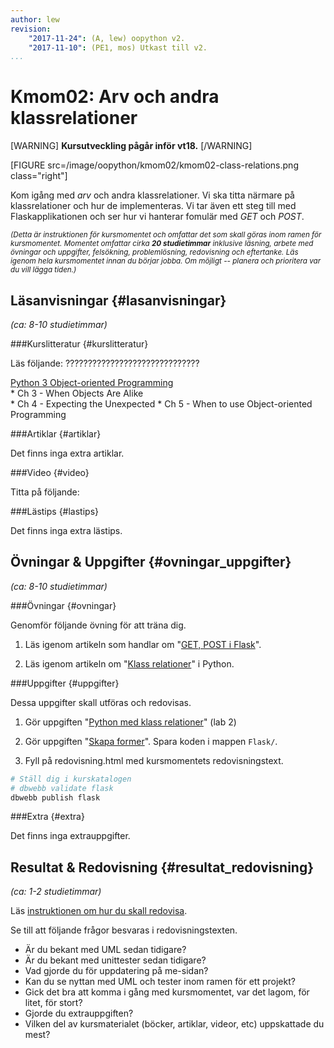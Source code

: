 ```yaml
---
author: lew
revision:
    "2017-11-24": (A, lew) oopython v2.
    "2017-11-10": (PE1, mos) Utkast till v2.
...
```

Kmom02: Arv och andra klassrelationer
====================================

[WARNING]
**Kursutveckling pågår inför vt18.**
[/WARNING]

[FIGURE src=/image/oopython/kmom02/kmom02-class-relations.png class="right"]

Kom igång med _arv_ och andra klassrelationer. Vi ska titta närmare på klassrelationer och hur de implementeras. Vi tar även ett steg till med Flaskapplikationen och ser hur vi hanterar fomulär med _GET_ och _POST_.

<!--more-->




<small><i>(Detta är instruktionen för kursmomentet och omfattar det som skall göras inom ramen för kursmomentet. Momentet omfattar cirka **20 studietimmar** inklusive läsning, arbete med övningar och uppgifter, felsökning, problemlösning, redovisning och eftertanke. Läs igenom hela kursmomentet innan du börjar jobba. Om möjligt -- planera och prioritera var du vill lägga tiden.)</i></small>



Läsanvisningar  {#lasanvisningar}
---------------------------------

*(ca: 8-10 studietimmar)*


###Kurslitteratur  {#kurslitteratur}

Läs följande: ??????????????????????????????

[Python 3 Object-oriented Programming](kunskap/boken-python3-object-oriented-programming)  
    * Ch 3 - When Objects Are Alike  
    * Ch 4 - Expecting the Unexpected
    * Ch 5 - When to use Object-oriented Programming



###Artiklar {#artiklar}

Det finns inga extra artiklar.



###Video  {#video}

Titta på följande:  




###Lästips {#lastips}

Det finns inga extra lästips.  



Övningar & Uppgifter  {#ovningar_uppgifter}
-------------------------------------------

*(ca: 8-10 studietimmar)*



###Övningar {#ovningar}

Genomför följande övning för att träna dig.

1. Läs igenom artikeln som handlar om "[GET, POST i Flask](kunskap/flask-get-post)".

1. Läs igenom artikeln om "[Klass relationer](kunskap/klass-relationer)" i Python.




###Uppgifter {#uppgifter}

Dessa uppgifter skall utföras och redovisas.

1. Gör uppgiften "[Python med klass relationer](uppgift/python-med-klass-relationer)" (lab 2)

1. Gör uppgiften "[Skapa former](uppgift/skapa-former)". Spara koden i mappen `Flask/`.

1. Fyll på redovisning.html med kursmomentets redovisningstext.

```bash
# Ställ dig i kurskatalogen
# dbwebb validate flask
dbwebb publish flask
```



###Extra {#extra}

Det finns inga extrauppgifter.


Resultat & Redovisning  {#resultat_redovisning}
-----------------------------------------------

*(ca: 1-2 studietimmar)*

Läs [instruktionen om hur du skall redovisa](./../redovisa).

Se till att följande frågor besvaras i redovisningstexten.

* Är du bekant med UML sedan tidigare?  
* Är du bekant med unittester sedan tidigare?
* Vad gjorde du för uppdatering på me-sidan?
* Kan du se nyttan med UML och tester inom ramen för ett projekt?
* Gick det bra att komma i gång med kursmomentet, var det lagom, för litet, för stort?
* Gjorde du extrauppgiften?
* Vilken del av kursmaterialet (böcker, artiklar, videor, etc) uppskattade du mest?
